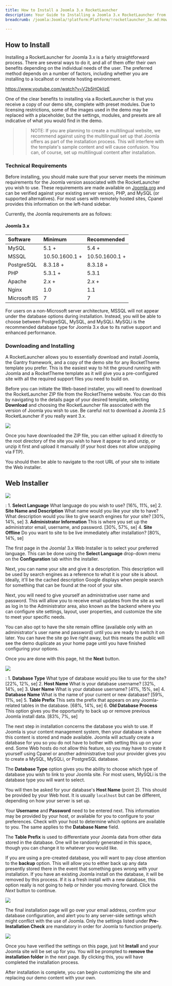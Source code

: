 ```yaml
---
title: How to Install a Joomla 3.x RocketLauncher
description: Your Guide to Installing a Joomla 3.x RocketLauncher from RocketTheme
breadcrumb: /joomla:Joomla/!platform:Platform/!rocketlauncher_3x.md:How to install a Joomla! 3.x RocketLauncher

---
```


How to Install
-----

Installing a RocketLauncher for Joomla 3.x is a fairly straightforward process. There are several ways to do it, and all of them offer their own benefits depending on the individual needs of the user. The preferred method depends on a number of factors, including whether you are installing to a localhost or remote hosting environment.

https://www.youtube.com/watch?v=V2b5HOkljzE

One of the clear benefits to installing via a RocketLauncher is that you receive a copy of our demo site, complete with preset modules. Due to licensing restrictions, some of the images used in the demo may be replaced with a placeholder, but the settings, modules, and presets are all indicative of what you would find in the demo.

>> NOTE: If you are planning to create a multilingual website, we recommend against using the multilingual set up that Joomla offers as part of the installation process. This will interfere with the template's sample content and will cause confusion. You can, of course, set up multilingual content after installation.

### Technical Requirements

Before installing, you should make sure that your server meets the minimum requirements for the Joomla version associated with the RocketLauncher you wish to use. These requirements are made available on [Joomla.org](http://www.joomla.org/technical-requirements.html) and can be verified against your existing server version, PHP, and MySQL (or supported alternatives). For most users with remotely hosted sites, Cpanel provides this information on the left-hand sidebar.

Currently, the Joomla requirements are as follows:

#### Joomla 3.x

| Software      | Minimum        | Recommended    |  
| :------------ | :------------- | :------------- |  
| MySQL         | 5.1 +          | 5.4 +          |  
| MSSQL         | 10.50.1600.1 + | 10.50.1600.1 + |  
| PostgreSQL    | 8.3.18 +       | 8.3.18 +       |  
| PHP           | 5.3.1 +        | 5.3.1          |  
| Apache        | 2.x +          | 2.x +          |  
| Nginx         | 1.0            | 1.1            |  
| Microsoft IIS | 7              | 7              |  

For users on a non-Microsoft server architecture, MSSQL will not appear under the database options during installation. Instead, you will be able to choose between PostgreSQL, MySQL, and MySQLi. MySQLi is the recommended database type for Joomla 3.x due to its native support and enhanced performance.

### Downloading and Installing

A RocketLauncher allows you to essentially download and install Joomla, the Gantry framework, and a copy of the demo site for any RocketTheme template you prefer. This is the easiest way to hit the ground running with Joomla and a RocketTheme template as it will give you a pre-configured site with all the required support files you need to build on.

Before you can initiate the Web-based installer, you will need to download the RocketLauncher ZIP file from the RocketTheme website. You can do this by navigating to the details page of your desired template, selecting **Download** and choosing the RocketLauncher file associated with the version of Joomla you wish to use. Be careful not to download a Joomla 2.5 RocketLauncher if you really want 3.x.

![][rocketlauncher_3x_1]

Once you have downloaded the ZIP file, you can either upload it directly to the root directory of the site you wish to have it appear to and unzip, or unzip it first and upload it manually (if your host does not allow unzipping via FTP).

You should then be able to navigate to the root URL of your site to initiate the Web installer.

Web Installer
----------------------------

![][rocketlauncher_3x_2]

:   1. **Select Language** What language do you wish to use? [16%, 11%, se]
    2. **Site Name and Description** What name would you like your site to have? What description would you like to give search engines for your site? [30%, 14%, se]
    3. **Administrator Information** This is where you set up the administrator email, username, and password. [30%, 57%, se]
    4. **Site Offline** Do you want to site to be live immediately after installation? [80%, 14%, se]

The first page in the Joomla! 3.x Web Installer is to select your preferred language. This can be done using the **Select Language** drop-down menu on the **Configuration** tab within the installer.

Next, you can name your site and give it a description. This description will be used by search engines as a reference to what it is your site is about. Ideally, it'll be the cached description Google displays when people search for something that can be found at the root of your site. 

Next, you will need to give yourself an administrative user name and password. This will allow you to receive email updates from the site as well as log in to the Administrator area, also known as the backend where you can configure site settings, layout, user properties, and customize the site to meet your specific needs. 

You can also opt to have the site remain offline (available only with an administrator's user name and password) until you are ready to switch it on later. You can have the site go live right away, but this means the public will see the demo duplicate as your home page until you have finished configuring your options. 

Once you are done with this page, hit the **Next** button.

![][rocketlauncher_3x_3]

:   1. **Database Type** What type of database would you like to use for the site? [22%, 12%, se]
    2. **Host Name** What is your database username? [32%, 14%, se]
    3. **User Name** What is your database username? [41%, 15%, se]
    4. **Database Name** What is the name of your current or new database? [59%, 11%, se]
    5. **Table Prefix** This sets the prefix that appears on any Joomla-related tables in the database. [68%, 14%, se]
    6. **Old Database Process** This option gives you the opportunity to back up or remove previous Joomla install data. [83%, 7%, se]

The next step in installation concerns the database you wish to use. If Joomla is your content management system, then your database is where this content is stored and made available. Joomla will actually create a database for you so you do not have to bother with setting this up on your end. Some Web hosts do not allow this feature, so you may have to create it yourself using Cpanel or another administrative tool your provider gives you to create a MySQL, MySQLi, or PostgreSQL database.

The **Database Type** option gives you the ability to choose which type of database you wish to link to your Joomla site. For most users, MySQLi is the database type you will want to select.

You will then be asked for your database's **Host Name** (point 2). This should be provided by your Web host. It is usually `localhost` but can be different, depending on how your server is set up. 

Your **Username** and **Password** need to be entered next. This information may be provided by your host, or available for you to configure to your preferences. Check with your host to determine which options are available to you. The same applies to the **Database Name** field.

The **Table Prefix** is used to differentiate your Joomla data from other data stored in the database. One will be randomly generated in this space, though you can change it to whatever you would like.

If you are using a pre-created database, you will want to pay close attention to the **backup** option. This will allow you to either back up any data presently stored there in the event that something goes wrong with your installation. If you have an existing Joomla install on the database, it will be removed by this process. If it is a fresh install with a new database, this option really is not going to help or hinder you moving forward. Click the *Next* button to continue.

![][rocketlauncher_3x_4]

The final installation page will go over your email address, confirm your database configuration, and alert you to any server-side settings which might conflict with the use of Joomla. Only the settings listed under **Pre-Installation Check** are mandatory in order for Joomla to function properly.

![][rocketlauncher_3x_5]

Once you have verified the settings on this page, just hit **Install** and your Joomla site will be set up for you. You will be prompted to **remove the installation folder** in the next page. By clicking this, you will have completed the installation process. 

After installation is complete, you can begin customizing the site and replacing our demo content with your own.

[rocketlauncher_3x_1]: assets/rocketlauncher_3x_1.jpeg
[rocketlauncher_3x_2]: assets/rocketlauncher_3x_2.jpeg
[rocketlauncher_3x_3]: assets/rocketlauncher_3x_3.jpeg
[rocketlauncher_3x_4]: assets/rocketlauncher_3x_4.jpeg
[rocketlauncher_3x_5]: assets/rocketlauncher_3x_5.jpeg
[rocketlauncher_3x_6]: assets/rocketlauncher_3x_6.jpeg

